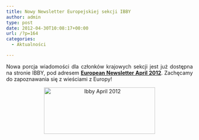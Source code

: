 ```yaml
---
title: Nowy Newsletter Europejskiej sekcji IBBY
author: admin
type: post
date: 2012-04-30T10:08:17+00:00
url: /?p=164
categories:
  - Aktualności

---
```

<p style="text-align: justify;">
  Nowa porcja wiadomości dla członków krajowych sekcji jest już dostępna na stronie IBBY, pod adresem <a href="http://www.ibby.org/fileadmin/user_upload/european_newsletter_4-12/IBBY_European_Newsletter_April_2012.htm" target="_blank"><strong>European Newsletter April 2012</strong></a>. Zachęcamy do zapoznawania się z wieściami z Europy!
</p>

<p style="text-align: center;">
  <a href="http://www.ibby.pl/wp-content/uploads/2013/02/ibbyapril2012.jpg" rel="lightbox[164]"><img class="alignnone size-medium wp-image-165" alt="Ibby April 2012" src="http://www.ibby.pl/wp-content/uploads/2013/02/ibbyapril2012-300x126.jpg" width="300" height="126" srcset="http://www.ibby.pl/wp-content/uploads/2013/02/ibbyapril2012-300x126.jpg 300w, http://www.ibby.pl/wp-content/uploads/2013/02/ibbyapril2012-150x63.jpg 150w, http://www.ibby.pl/wp-content/uploads/2013/02/ibbyapril2012-800x336.jpg 800w, http://www.ibby.pl/wp-content/uploads/2013/02/ibbyapril2012.jpg 1000w" sizes="(max-width: 300px) 100vw, 300px" /></a>
</p>